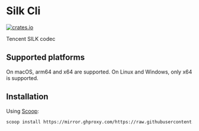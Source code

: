 # Silk Cli
[![crates.io](https://img.shields.io/crates/v/silk-cli.svg)](https://crates.io/crates/silk-cli)

Tencent SILK codec

## Supported platforms

On macOS, arm64 and x64 are supported. On Linux and Windows, only x64 is supported.

## Installation

Using [Scoop](https://scoop.sh/):
```bash
scoop install https://mirror.ghproxy.com/https://raw.githubusercontent.com/idanran/silk-cli/main/silk-cli.json
```

<!--
Using [Nix](https://nixos.org/download.html):
```bash
nix-shell -p silk-cli
```
-->